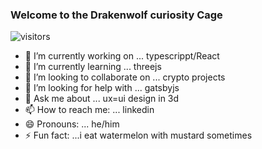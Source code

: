 ### Welcome to the Drakenwolf curiosity Cage

![visitors](https://visitor-badge.glitch.me/badge?${Drakenwolf}.${33808109}=page.id)

- 🔭 I’m currently working on ... typescrippt/React
- 🌱 I’m currently learning ... threejs
- 👯 I’m looking to collaborate on ... crypto projects
- 🤔 I’m looking for help with ... gatsbyjs
- 💬 Ask me about ... ux=ui design in 3d
- 📫 How to reach me: ... linkedin
- 😄 Pronouns: ... he/him
- ⚡ Fun fact: ...i eat watermelon with mustard sometimes

